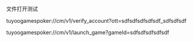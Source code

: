 文件打开测试



tuyoogamespoker://cm/v1/verify_account?ott=sdfsdfsdfsdfsdf_sdfsdfsdf



tuyoogamespoker://cm/v1/launch_game?gameId=sdfsdfsdfsdfsdf
